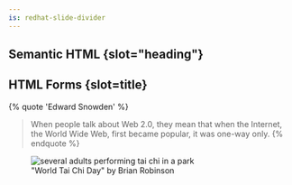 ```yaml
---
is: redhat-slide-divider
---
```

## Semantic HTML {slot="heading"}

## HTML Forms {slot=title}

{% quote 'Edward Snowden' %}
> When people talk about Web 2.0, they mean that when the Internet, the World 
> Wide Web, first became popular, it was one-way only.
{% endquote %}


<figure slot="image">
  <img alt="several adults performing tai chi in a park" src="tai-chi.jpg">
  <figcaption>"World Tai Chi Day" by Brian Robinson</figcaption>
</figure>
